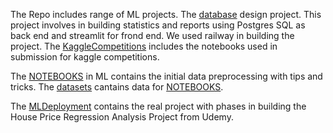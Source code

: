 The Repo includes range of ML projects.
The [database](DBMS) design project.
          This project involves in building statistics and reports using Postgres SQL as back end and streamlit for frond end.
          We used railway in building the project.
The [KaggleCompetitions](KaggleCompetitions) includes the notebooks used in submission for kaggle competitions.

The [NOTEBOOKS](ML/NOTEBOOKS) in ML contains the initial data preprocessing with tips and tricks.
The [datasets](ML/data) cantains data for [NOTEBOOKS](ML/NOTEBOOKS).

The [MLDeployment](MLDeployment) contains the real project with phases in building the House Price Regression Analysis Project from Udemy.
